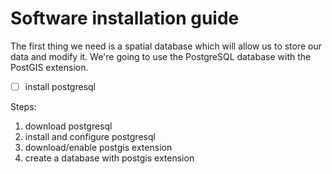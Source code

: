 Software installation guide
===========================

The first thing we need is a spatial database which will allow us to store our data and modify it. We're going to use the PostgreSQL database with the PostGIS extension.

- [ ] install postgresql


Steps:

1. download postgresql
2. install and configure postgresql
3. download/enable postgis extension
4. create a database with postgis extension
